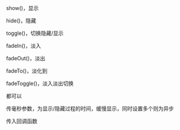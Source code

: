 show()，显示

hide()，隐藏

toggle()，切换隐藏/显示

fadeIn()，淡入

fadeOut()，淡出

fadeTo()，淡化到

fadeToggle()，淡入淡出切换

都可以

传毫秒参数，为显示/隐藏过程的时间，缓慢显示，同时设置多个则为异步

传入回调函数